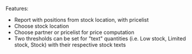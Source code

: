 Features:  
- Report with positions from stock location, with pricelist
- Choose stock location
- Choose partner or pricelist for price computation
- Two thresholds can be set for "text" quantities (i.e. Low stock,
  Limited stock, Stock) with their respective stock texts
